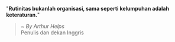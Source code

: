 "**Rutinitas bukanlah organisasi, sama seperti kelumpuhan adalah keteraturan.**"

> ~ _By Arthur Helps_  
Penulis dan dekan Inggris
